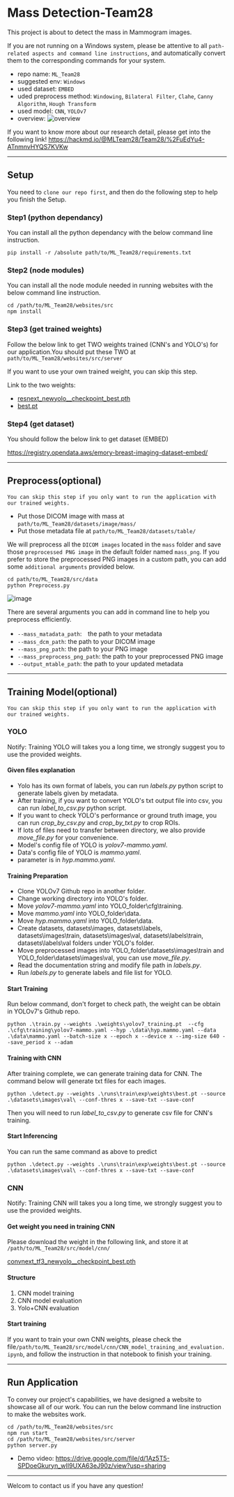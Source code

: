 # Mass Detection-Team28

This project is about to detect the mass in Mammogram images.

If you are not running on a Windows system, please be attentive to all `path-related aspects and command line instructions`, and automatically convert them to the corresponding commands for your system.

* repo name: `ML_Team28`
* suggested env: `Windows`
* used dataset: `EMBED`
* uded preprocess method: `Windowing`, `Bilateral Filter`, `Clahe`, `Canny Algorithm`, `Hough Transform` 
* used model: `CNN`, `YOLOv7`
* overview: 
![overview](https://hackmd.io/_uploads/r1ZXkRXta.png)

If you want to know more about our research detail, please get into the following link!
https://hackmd.io/@MLTeam28/Team28/%2FuEdYu4-ATnmnvHYQS7KVKw


  
- - -

## Setup

You need to `clone our repo first`, and then do the following step to help you finish the Setup.

### Step1 (python dependancy)

You can install all the python dependancy with the below command line instruction.
```
pip install -r /absolute path/to/ML_Team28/requirements.txt
```


### Step2 (node modules)

You can install all the node module needed in running websites with the below command line instruction.

```
cd /path/to/ML_Team28/websites/src
npm install
```

### Step3 (get trained weights)
Follow the below link to get TWO weights trained (CNN's and YOLO's) for our application.You should put these TWO at `path/to/ML_Team28/websites/src/server`

If you want to use your own trained weight, you can skip this step.

Link to the two weights:
* [resnext_newyolo__checkpoint_best.pth](https://drive.google.com/file/d/1VnspBLDTcL7WnQpr-E_XSGatJUH1uEJr/view?usp=sharing)
* [best.pt](https://drive.google.com/file/d/12cE0a1t9MGOFEy4CsU-KIlxJ5fcBe2tJ/view?usp=sharing)

### Step4 (get dataset)
You should follow the below link to get dataset (EMBED)

https://registry.opendata.aws/emory-breast-imaging-dataset-embed/

- - -

## Preprocess(optional)
```
You can skip this step if you only want to run the application with our trained weights.
```

* Put those DICOM image with mass at `path/to/ML_Team28/datasets/image/mass/`
* Put those metadata file at `path/to/ML_Team28/datasets/table/`

We will preprocess all the `DICOM images` located in the `mass` folder and save those `preprocessed PNG image` in the default folder named `mass_png`. 
If you prefer to store the preprocessed PNG images in a custom path, you can add some `additional arguments` provided below.

```
cd path/to/ML_Team28/src/data
python Preprocess.py
```

![image](https://hackmd.io/_uploads/ryN82Z7YT.png)


There are several arguments you can add in command line to help you preprocess efficiently.
* `--mass_matadata_path`:　the path to your metadata
* `--mass_dcm_path`: the path to your DICOM image
* `--mass_png_path`: the path to your PNG image
* `--mass_preprocess_png_path`: the path to your preprocessed PNG image
* `--output_mtable_path`: the path to your updated metadata

- - -

## Training Model(optional)
```
You can skip this step if you only want to run the application with our trained weights.
```

### YOLO

Notify: Training YOLO will takes you a long time, we strongly suggest you to use the provided weights.

#### Given files explanation
* Yolo has its own format of labels, you can run *labels.py* python script to generate labels given by metadata.
* After training, if you want to convert YOLO's txt output file into csv, you can run *label_to_csv.py* python script.
* If you want to check YOLO's performance or ground truth image, you can run *crop_by_csv.py* and *crop_by_txt.py* to crop ROIs.
* If lots of files need to transfer between directory, we also provide *move_file.py* for your convenience.
* Model's config file of YOLO is *yolov7-mammo.yaml*.
* Data's config file of YOLO is *mammo.yaml*.
* parameter is in *hyp.mammo.yaml*.

#### Training Preparation
* Clone YOLOv7 Github repo in another folder.
* Change working directory into YOLO's folder.
* Move *yolov7-mammo.yaml* into YOLO_folder\cfg\training.
* Move *mammo.yaml* into YOLO_folder\data.
* Move *hyp.mammo.yaml* into YOLO_folder\data.
* Create datasets, datasets\images, datasets\labels, datasets\images\train, datasets\images\val, datasets\labels\train, datasets\labels\val folders under YOLO's folder.
* Move preprocessed images into YOLO_folder\datasets\images\train and YOLO_folder\datasets\images\val, you can use *move_file.py*.
* Read the documentation string and modify file path in *labels.py*.
* Run *labels.py* to generate labels and file list for YOLO.

#### Start Training
Run below command, don't forget to check path, the weight can be obtain in YOLOv7's Github repo.
```
python .\train.py --weights .\weights\yolov7_training.pt  --cfg .\cfg\training\yolov7-mammo.yaml --hyp .\data\hyp.mammo.yaml --data .\data\mammo.yaml --batch-size x --epoch x --device x --img-size 640 --save_period x --adam
```
#### Training with CNN
After training complete, we can generate training data for CNN. The command below will generate txt files for each images.
```
python .\detect.py --weights .\runs\train\exp\weights\best.pt --source .\datasets\images\val\ --conf-thres x --save-txt --save-conf
```
Then you will need to run *label_to_csv.py* to generate csv file for CNN's training.

#### Start Inferencing
You can run the same command as above to predict
```
python .\detect.py --weights .\runs\train\exp\weights\best.pt --source .\datasets\images\val\ --conf-thres x --save-txt --save-conf
```


### CNN

Notify: Training CNN will takes you a long time, we strongly suggest you to use the provided weights.

#### Get weight you need in training CNN

Please download the weight in the following link, and store it at `/path/to/ML_Team28/src/model/cnn/`

[convnext_tf3_newyolo__checkpoint_best.pth](https://drive.google.com/file/d/1n07pL9wDpqSX_Fl4URyBZgI9eYnVcKSn/view?usp=sharing)


#### Structure
1. CNN model training
2. CNN model evaluation
3. Yolo+CNN evaluation

#### Start training

If you want to train your own CNN weights, please check the file`/path/to/ML_Team28/src/model/cnn/CNN_model_training_and_evaluation.ipynb`, and follow the instruction in that notebook to finish your training.



- - -

## Run Application
To convey our project's capabilities, we have designed a website to showcase all of our work. 
You can run the below command line instruction to make the websites work.
```
cd /path/to/ML_Team28/websites/src
npm run start
cd /path/to/ML_Team28/websites/src/server
python server.py
```
* Demo video: https://drive.google.com/file/d/1Az5T5-SPDoeGkuryn_wII9UXA63eJ90z/view?usp=sharing

- - -

Welcom to contact us if you have any question!

